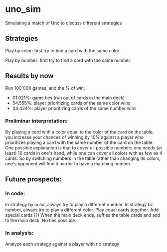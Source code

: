 # uno_sim
Simulating a match of Uno to discuss different strategies


## Strategies

  Play by color: first try to find a card with the same color.

  Play by number: first try to find a card with the same number.

## Results by now
Run 100'000 games, and the % of win:
  - 01.021%: game ties (run out of cards in the main deck)
  - 54.555%: player prioritizing cards of the same color wins
  - 44.424%: player prioritizing cards of the same number wins
 
### Preliminar interpretation:
By playing a card with a color equal to the color of the card on the table, you increase your chances of winning by 10% against a player who prioritizes playing a card with the same number of the card on the table. One possible explanation is that to cover all possible numbers one needs (at least) 10 cards in one's hand, while one can cover all colors with as few as 4 cards. So by switching numbers in the table rather than changing its colors, one's opponent will find it harder to have a matching number. 


## Future prospects:
### In code:
  In strategy by color, always try to play a different number.
  In strategy bz number, always try to play a different color. 
  Play equal cards together. 
  Add special cards (?)
  When the main deck ends, suffles the table cards and add to the main deck. No ties possible. 
  
 ### In analysis:
  Analyze each strategy against a player with no strategy
  
  

